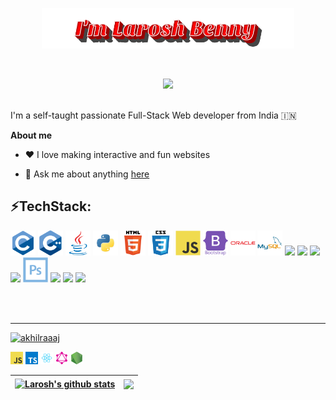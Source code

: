 
<p align="center"><a href="https://github.com/typeerror101"><img width="80%" alt="Hello, I'm Larosh Benny I do Web Development!" src="./assets/I'm Larosh Benny (2).png" /></a></p>

<br />



<p align="center">
  <a href="https://github.com/typeerror101"><img src="https://readme-typing-svg.herokuapp.com/?lines=Programmer;Coding%20Enthusiast;Full%20Stack%20Web%20developer;Always%20learning%20new%20things&font=Fira%20Code&center=true&width=440&height=45&color=f75c7e&vCenter=true&size=22"></a>
</p>


  <br/>
I'm a self-taught passionate Full-Stack Web developer from India 🇮🇳

**About me**

- ❤️ I love making interactive and fun websites

- 💬 Ask me about anything [here](https://github.com/typeerror101/typeerror101/issues)

## ⚡**TechStack:**
<code><img height="40" src="https://raw.githubusercontent.com/devicons/devicon/master/icons/c/c-original.svg"></code>
<code><img height="40" src="https://raw.githubusercontent.com/devicons/devicon/master/icons/cplusplus/cplusplus-original.svg"></code>
<code><img height="40" src="https://raw.githubusercontent.com/devicons/devicon/master/icons/java/java-original.svg"></code>
<code><img height="40" src="https://raw.githubusercontent.com/github/explore/5c058a388828bb5fde0bcafd4bc867b5bb3f26f3/topics/python/python.png"></code>
<code><img height="40" src="https://raw.githubusercontent.com/devicons/devicon/master/icons/html5/html5-original-wordmark.svg"></code>
<code><img height="40" src="https://raw.githubusercontent.com/github/explore/80688e429a7d4ef2fca1e82350fe8e3517d3494d/topics/css/css.png"></code>
<code><img height="40" src="https://raw.githubusercontent.com/devicons/devicon/master/icons/javascript/javascript-original.svg"></code>
<code><img height="40" src="https://raw.githubusercontent.com/devicons/devicon/master/icons/bootstrap/bootstrap-plain-wordmark.svg"></code>
<code><img height="40" src="https://raw.githubusercontent.com/devicons/devicon/master/icons/oracle/oracle-original.svg"></code>
<code><img height="40" src="https://raw.githubusercontent.com/devicons/devicon/master/icons/mysql/mysql-original-wordmark.svg"></code>
<code><img height="40" src="https://img.icons8.com/fluency/2x/node-js.png"></code>
<code><img height="40" src="https://img.icons8.com/ios/2x/jquery.png"></code>
<code><img height="40" src="https://img.icons8.com/material-outlined/2x/github.png"></code>
<code><img height="40" src="https://img.icons8.com/color/2x/git.png"></code>
<code><img height="40" src="https://raw.githubusercontent.com/devicons/devicon/master/icons/photoshop/photoshop-line.svg"></code>
<code><img height="40" src="https://www.vectorlogo.zone/logos/adobe_illustrator/adobe_illustrator-icon.svg"></code>
<code><img height="40" src="https://raw.githubusercontent.com/yurijserrano/Github-Profile-Readme-Logos/f994c418a134b58c4aec11152f6a4a33fa89da26/frameworks/react.svg"></code>
<code><img height="40" src="https://raw.githubusercontent.com/yurijserrano/Github-Profile-Readme-Logos/f994c418a134b58c4aec11152f6a4a33fa89da26/frameworks/django.svg"></code>

<br>
<br>


---

<!--START_SECTION:waka-->


<p align="left"> <a href="https://github.com/ryo-ma/github-profile-trophy"><img src="https://github-profile-trophy.vercel.app/?username=akhilraaaj" alt="akhilraaaj" /></a> </p>



<!--END_SECTION:waka-->



<code><img height="20" alt="javascript" src="https://raw.githubusercontent.com/github/explore/80688e429a7d4ef2fca1e82350fe8e3517d3494d/topics/javascript/javascript.png"></code>
<code><img height="20" alt="typescript" src="https://raw.githubusercontent.com/github/explore/80688e429a7d4ef2fca1e82350fe8e3517d3494d/topics/typescript/typescript.png"></code>
<code><img height="20" alt="react" src="https://raw.githubusercontent.com/github/explore/80688e429a7d4ef2fca1e82350fe8e3517d3494d/topics/react/react.png"></code>
<code><img height="20" alt="graphql" src="https://raw.githubusercontent.com/github/explore/5c058a388828bb5fde0bcafd4bc867b5bb3f26f3/topics/graphql/graphql.png"></code>
<code><img height="20" alt="nodejs" src="https://raw.githubusercontent.com/github/explore/80688e429a7d4ef2fca1e82350fe8e3517d3494d/topics/nodejs/nodejs.png"></code>    


| <a href="https://github.com/typeerror101/github-readme-stats"><img align="center" src="https://github-readme-stats.vercel.app/api?username=typeerror101&show_icons=true&include_all_commits=true&theme=buefy&hide_border=true" alt="Larosh's github stats" /></a> | <a href="https://github.com/typeerror101/github-readme-stats"><img align="center" src="https://github-readme-stats.vercel.app/api/top-langs/?username=typeerror101&layout=compact&theme=buefy&hide_border=true" /></a> |
| ------------- | ------------- |

